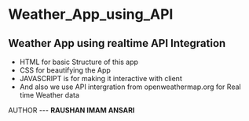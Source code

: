 # Weather_App_using_API

## Weather App using realtime API Integration
- HTML for basic Structure of this app
- CSS for beautifying the App
- JAVASCRIPT is for making it interactive with client
- And also we use API intergration from openweathermap.org for Real time Weather data


[LinkedIn]:[www.linkedin.com/in/raushan-imam-8705xa]

AUTHOR --- <b> RAUSHAN IMAM ANSARI </b>